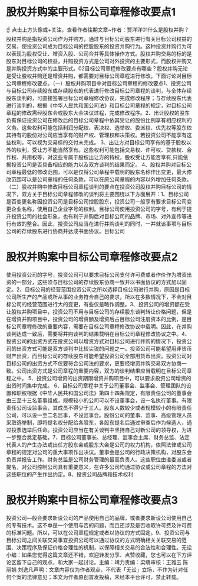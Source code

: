 # 股权并购案中目标公司章程修改要点1

☝ 点击上方头像或+关注，查看作者往期文章~作者：贾洋洋01什么是股权并购？股权并购是指投资公司作为并购方，通过与目标公司股东进行有关目标公司权益的交易，使投资公司成为目标公司的控股股东的投资并购行为。这种投资并购行为可以表现为股权受让、增资入股、公司合并等具体操作方式。股权并购交易的标的是股东对目标公司的权益，并购投资方式是公司对外投资的主要形式，而股权并购又是并购投资方式中的主要形式。02目标公司章程修改要点有哪些？股权并购无论是受让股权并购还是增资并购，都需要对目标公司章程进行修改。下面讨论对目标公司章程修改要点。（一）股权并购项目中对目标公司章程的修改要点1、投资公司与目标公司存续股东或存续股东的代表进行修改目标公司章程的谈判，与全体存续股东谈判的，可直接签署目标公司章程修改协议，完成修改程序；与存续股东代表进行谈判的，根据《中华人民共和国公司法》和目标公司章程的规定，对目标公司章程的修改需经股东会或股东大会决议过程，完成修改程序。2、出让股权的股东负有保证投资公司在修改后的目标公司章程中依其受让的股份比例享有相应权利的义务。这些权利可能包括利润分配权、表决权、选举权、委派权、优先权等股东依其持有的股份对公司应当享有的财产权、管理权和决策权。若投资公司不能享有这些权利，可以视为交易标的交付未完成。 3、出让方对目标公司享有的基于股权以外的权利，受让方不能当然享有。这些权利可能包括交易权、许可权、贷款权、合作权、共用权等，对这些专属于股权出让方的特权，股权受让方能否享有,只能依据投资公司是否具备相应的能力以及双方谈判的结果而定。 4、股权并购对目标公司章程最低的修改范围，可以是仅将公司章程中载明的股东名称作出变更，最大修改范围可以是公司章程的任何条款，可以在原公司章程的内容以外增加任何条款。（二）股权并购中修改目标公司章程谈判的要点在投资公司股权并购目标公司的情况下，双方关于目标公司章程修改的谈判将主要围绕以下方面展开：1、目标公司是否变更名称因投资公司是目标公司控股股东，投资公司—般享有要求目标公司变更企业名称，使用自己企业字号的权利。目标公司使用投资公司的字号，有利于提升投资公司的社会形象，也有利于并购后对目标公司的品牌、市场、对外宣传等进行有效的整合。因此，投资公司应当在进行并购谈判的同时，一并就该事项与目标公司的存续股东进行协商并达成书面协议。目标公司

# 股权并购案中目标公司章程修改要点2

使用投资公司的字号，投资公司可以要求目标公司支付许可费或者作价作为增资出资的一部分，这些须与目标公司的存续股东协商一致并以书面协议的方式加以固定。2、目标公司的经营范围投资公司之所以选择目标公司进行并购，原因是目标公司所生产的产品或所从事的业务符合自己的要求，所以在多数情况下，不会对目标公司的经营范围进行大的变更，有些仅是略作调整。3、投资公司的增资额在受让股权并购项目中，投资公司不用与目标公司的存续股东谈判转让价格问题，但是在增资并购项目中，投资公司的增资额及增资后占目标公司注册资本的比例，是目标公司章程修改的重要内容，需要在目标公司章程修改协议中载明。因此，在并购谈判达成一致后，需要将并购谈判的结果载明在目标公司章程修改协议之中。4、投资公司的出资方式在投资公司以增资方式对目标公司进行并购的情况下，投资公司的出资方式可能是双方谈判中比较尖锐的问题之一。投资公司可能希望用非货币财产出资，而目标公司的存续股东可能希望投资公司全部用货币出资。投资公司对目标公司的出资方式不仅要符合公司法的要求，更要经增资并购交易双方协商一致。公司出资方式是公司章程的重要内容，双方的谈判结果应当载明在目标公司章程之中。 5、投资公司增资的出资期限增资并购项目中，可以要求投资公司增资的出资时间集中完成。    6、目标公司章程中关于公司董事会、监事会、管理团队的设置和职权根据《中华人民共和国公司法》第四十四条规定，有限责任公司的董事会由三至十三名董事组成，规模较小的公司可以不设董事会，设一名执行董事。有限责任公司设监事会，其成员不得少于三人。股东人数较少或者规模较小的有限责任公司，可以设一至二名监事，不设监事会。股份公司的董事、监事、高级管理人员采取选举制，即将提名权分配给各股东，各股东提名后通过审查后作为候选人，通过投票选举后任命。投资公司应当在有关谈判中坚持自己对新公司的领导权，为进一步整合奠定基础。7、目标公司董事长、总经理、监事会主席、财务总监、法定代表人的产生办法或出任方股东会或股东大会是公司的权力机构，依照法律或公司章程的规定对公司的重大事项作出决议。董事会是公司的行政决策机构，对股东会负责并报告工作。财务总监是公司财务管理的最高负责人。这些职位由谁委派或者提名，对公司控制公司具有重要意义，在许多公司均通过协议或公司章程的方法对这些职位的产生作出约定。8、投资公司品牌和技术权利

# 股权并购案中目标公司章程修改要点3

投资公司—般会要求新设公司的产品使用自己的品牌，或者要求新设公司使用自己的专有技术。这不单是一个使用与否的问题，而且还涉及是否收取许可费及许可费的标准问题。所以，可以在公司章程规定或者以协议的方式固定。9、投资公司与目标公司之间关联交易事宜投资公司可以通过协议的方式明确相关关联交易的范围、决策程序及保证价格合理性的机制，以保障相关交易的合法性和合理性。无讼小编：如果您觉得这篇文章还不错，欢迎转发分享、点赞收藏，您也可以在下方评论区留下自己的观点，和大家一起讨论。主编：靖力责编：梁萌审核：王雅玉 陈丽娟 刘逸凡声明：文章内容仅为作者观点，不代表「无讼」立场，不作为针对任何个案的法律意见；本文为作者原创首发投稿，未经本平台许可，禁止转载。

